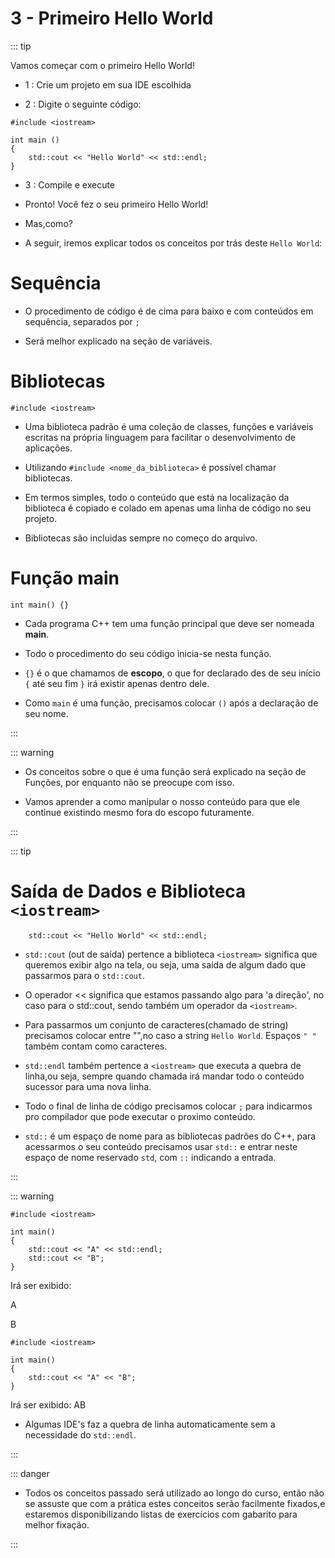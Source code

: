 # 3 - Primeiro Hello World

::: tip

Vamos começar com o primeiro Hello World!

- 1 : Crie um projeto em sua IDE escolhida

- 2 : Digite o seguinte código:

```cpp{0}
#include <iostream>

int main ()
{
    std::cout << "Hello World" << std::endl;
}
```

- 3 : Compile e execute

- Pronto! Você fez o seu primeiro Hello World!

- Mas,como?

- A seguir, iremos explicar todos os conceitos por trás deste `Hello World`:

# Sequência

- O procedimento de código é de cima para baixo e com conteúdos em sequência, separados por `;`

- Será melhor explicado na seção de variáveis.

# Bibliotecas

```cpp{0}
#include <iostream>
```

* Uma biblioteca padrão é uma coleção de classes, funções e variáveis escritas na própria linguagem para facilitar o desenvolvimento de aplicações.

* Utilizando `#include <nome_da_biblioteca>` é possível chamar bibliotecas.

* Em termos simples, todo o conteúdo que está na localização da biblioteca é copiado e colado em apenas uma linha de código no seu projeto.

* Bibliotecas são incluidas sempre no começo do arquivo.

# Função main

```cpp{0}
int main() {}
```

- Cada programa C++ tem uma função principal que deve ser nomeada <strong>main</strong>.

- Todo o procedimento do seu código inicia-se nesta função.

- `{}` é o que chamamos de <strong>escopo</strong>, o que for declarado des de seu início `{` até seu fim `}` irá existir apenas dentro dele.

- Como `main` é uma função, precisamos colocar `()` após a declaração de seu nome.

:::

::: warning

- Os conceitos sobre o que é uma função será explicado na seção de Funções, por enquanto não se preocupe com isso.

- Vamos aprender a como manipular o nosso conteúdo para que ele continue existindo mesmo fora do escopo futuramente.

:::

::: tip

# Saída de Dados e Biblioteca `<iostream>`

```cpp{0}
    std::cout << "Hello World" << std::endl;
```

- `std::cout` (out de saída) pertence a biblioteca `<iostream>` significa que queremos exibir algo na tela, ou seja, uma saída de algum dado que passarmos para o `std::cout`.

- O operador << significa que estamos passando algo para 'a direção', no caso para o std::cout, sendo também um operador da `<iostream>`.

- Para passarmos um conjunto de caracteres(chamado de string) precisamos colocar entre "",no caso a string `Hello World`.
  Espaços `" "` também contam como caracteres.

- `std::endl` também pertence a `<iostream>` que executa a quebra de linha,ou seja, sempre quando chamada irá mandar todo o conteúdo sucessor para uma nova linha.

- Todo o final de linha de código precisamos colocar `;` para indicarmos pro compilador que pode executar o proximo conteúdo.

- `std::` é um espaço de nome para as bibliotecas padrões do C++, para acessarmos o seu conteúdo precisamos usar `std::` e entrar neste espaço de nome reservado `std`, com `::` indicando a entrada.

:::

::: warning

```cpp{0}
#include <iostream>

int main()
{
    std::cout << "A" << std::endl;
    std::cout << "B";
}
```

Irá ser exibido:

A

B

```cpp{0}
#include <iostream>

int main()
{
    std::cout << "A" << "B";
}
```

Irá ser exibido:
AB

- Algumas IDE's faz a quebra de linha automaticamente sem a necessidade do `std::endl`.

:::

::: danger

- Todos os conceitos passado será utilizado ao longo do curso, então não se assuste que com a prática estes conceitos serão facilmente fixados,e estaremos disponibilizando listas de exercícios com gabarito para melhor fixação.

:::
